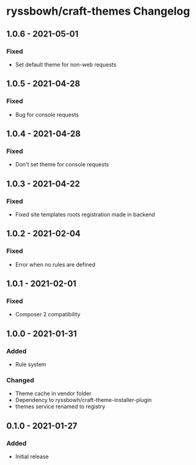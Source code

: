 # ryssbowh/craft-themes Changelog

## 1.0.6 - 2021-05-01
### Fixed
- Set default theme for non-web requests

## 1.0.5 - 2021-04-28
### Fixed
- Bug for console requests

## 1.0.4 - 2021-04-28
### Fixed
- Don't set theme for console requests

## 1.0.3 - 2021-04-22
### Fixed
- Fixed site templates roots registration made in backend

## 1.0.2 - 2021-02-04
### Fixed
- Error when no rules are defined

## 1.0.1 - 2021-02-01
### Fixed
- Composer 2 compatibility

## 1.0.0 - 2021-01-31
### Added
- Rule system

### Changed
- Theme cache in vendor folder
- Dependency to ryssbowh/craft-theme-installer-plugin
- themes service renamed to registry

## 0.1.0 - 2021-01-27
### Added
- Initial release